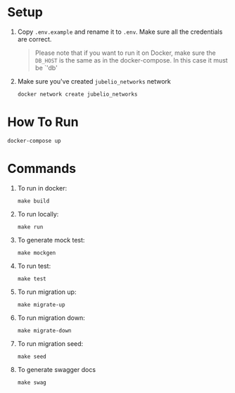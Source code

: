 
# Setup
1. Copy `.env.example` and rename it to `.env`. Make sure all the credentials are correct. 
    > Please note that if you want to run it on Docker, make sure the `DB_HOST` is the 
    > same as in the docker-compose. In this case it must be `'db'
2. Make sure you've created `jubelio_networks` network
    ```
    docker network create jubelio_networks
    ```
# How To Run
```
docker-compose up
```
# Commands
1. To run in docker:
    ```
    make build
    ```
2. To run locally:
    ```
    make run
    ```
3. To generate mock test:
    ```
    make mockgen
    ```
4. To run test:
    ```
    make test
    ```
3. To run migration up:
    ```
    make migrate-up
    ```
5. To run migration down:
    ```
    make migrate-down
    ```
6. To run migration seed:
    ```
    make seed
    ```
8. To generate swagger docs
    ```
    make swag
    ```